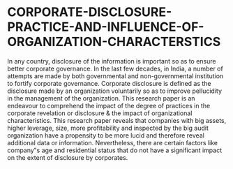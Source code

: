# CORPORATE-DISCLOSURE-PRACTICE-AND-INFLUENCE-OF-ORGANIZATION-CHARACTERSTICS
In any country, disclosure of the information is important so as to ensure better corporate governance. In the last few decades, in India, a number of attempts are made by both governmental and non-governmental institution to fortify corporate governance. Corporate disclosure is defined as the disclosure made by an organization voluntarily so as to improve pellucidity in the management of the organization. This research paper is an endeavour to comprehend the impact of the degree of practices in the corporate revelation or disclosure &amp; the impact of organizational characteristics. This research paper reveals that companies with big assets, higher leverage, size, more profitability and inspected by the big audit organization have a propensity to be more lucid and therefore reveal additional data or information. Nevertheless, there are certain factors like company‟s age and residential status that do not have a significant impact on the extent of disclosure by corporates.

